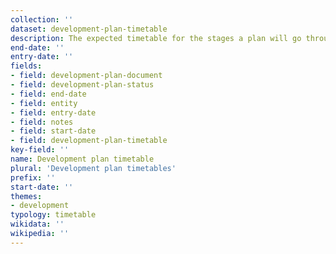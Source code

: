 ```yaml
---
collection: ''
dataset: development-plan-timetable
description: The expected timetable for the stages a plan will go through
end-date: ''
entry-date: ''
fields:
- field: development-plan-document
- field: development-plan-status
- field: end-date
- field: entity
- field: entry-date
- field: notes
- field: start-date
- field: development-plan-timetable
key-field: ''
name: Development plan timetable
plural: 'Development plan timetables'
prefix: ''
start-date: ''
themes:
- development
typology: timetable
wikidata: ''
wikipedia: ''
---
```

